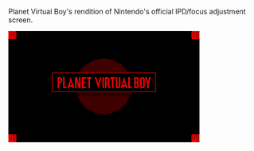 Planet Virtual Boy's rendition of Nintendo's official IPD/focus adjustment screen.

![Preview Image](preview.png)
